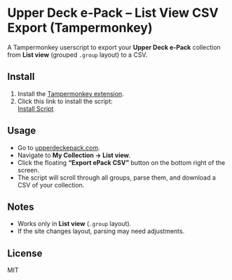 # Upper Deck e-Pack – List View CSV Export (Tampermonkey)

A Tampermonkey userscript to export your **Upper Deck e-Pack** collection from **List view** (grouped `.group` layout) to a CSV.

## Install
1. Install the [Tampermonkey extension](https://www.tampermonkey.net/).
2. Click this link to install the script:  
   [Install Script](https://raw.githubusercontent.com/jacobsfootmib-ux/upperdeck-epack-export/main/upperdeck-epack-list-export.user.js)

## Usage
- Go to [upperdeckepack.com](https://www.upperdeckepack.com/).
- Navigate to **My Collection → List view**.
- Click the floating **“Export ePack CSV”** button on the bottom right of the screen.
- The script will scroll through all groups, parse them, and download a CSV of your collection.

## Notes
- Works only in **List view** (`.group` layout).
- If the site changes layout, parsing may need adjustments.

## License
MIT
